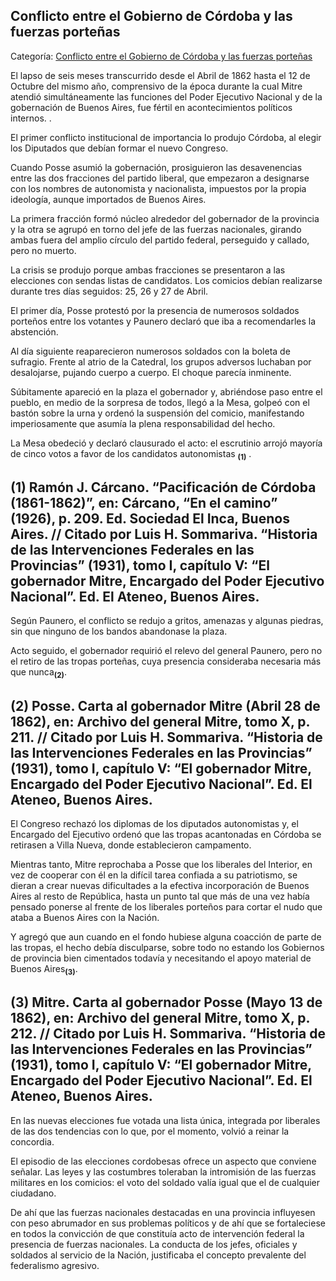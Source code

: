 ## Conflicto entre el Gobierno de Córdoba y las fuerzas porteñas

Categoría: [Conflicto entre el Gobierno de Córdoba y las fuerzas porteñas](http://descubrircorrientes.com.ar/2012/index.php/4567-historia-desde-1814-hasta-la-guerra-de-la-triple-alianza/de-pujol-a-pampin-tiempos-de-organizacion-administradora-1852-1862/atribuciones-nacionales-del-gobernador-porteno/conflicto-entre-el-gobierno-de-cordoba-y-las-fuerzas-portenas)

El lapso de seis meses transcurrido desde el Abril de 1862 hasta el 12 de Octubre del mismo año, comprensivo de la época durante la cual Mitre atendió simultáneamente las funciones del Poder Ejecutivo Nacional y de la gobernación de Buenos Aires, fue fértil en acontecimientos políticos internos. .

El primer conflicto institucional de importancia lo produjo Córdoba, al elegir los Diputados que debían formar el nuevo Congreso.

Cuando Posse asumió la gobernación, prosiguieron las desavenencias entre las dos fracciones del partido liberal, que empezaron a designarse con los nombres de autonomista y nacionalista, impuestos por la propia ideología, aunque importados de Buenos Aires.

La primera fracción formó núcleo alrededor del gobernador de la provincia y la otra se agrupó en torno del jefe de las fuerzas nacionales, girando ambas fuera del amplio círculo del partido federal, perseguido y callado, pero no muerto.

La crisis se produjo porque ambas fracciones se presentaron a las elecciones con sendas listas de candidatos. Los comicios debían realizarse durante tres días seguidos: 25, 26 y 27 de Abril.

El primer día, Posse protestó por la presencia de numerosos soldados porteños entre los votantes y Paunero declaró que iba a recomendarles la abstención.

Al día siguiente reaparecieron numerosos soldados con la boleta de sufragio. Frente al atrio de la Catedral, los grupos adversos luchaban por desalojarse, pujando cuerpo a cuerpo. El choque parecía inminente.

Súbitamente apareció en la plaza el gobernador y, abriéndose paso entre el pueblo, en medio de la sorpresa de todos, llegó a la Mesa, golpeó con el bastón sobre la urna y ordenó la suspensión del comicio, manifestando imperiosamente que asumía la plena responsabilidad del hecho.

La Mesa obedeció y declaró clausurado el acto: el escrutinio arrojó mayoría de cinco votos a favor de los candidatos autonomistas <sub><strong><span><span>(1)</span></span></strong></sub> .

## **(1) Ramón J. Cárcano. “Pacificación de Córdoba (1861-1862)”, en: Cárcano, “En el camino” (1926), p. 209. Ed. Sociedad El Inca, Buenos Aires. // Citado por Luis H. Sommariva. “Historia de las Intervenciones Federales en las Provincias” (1931), tomo I, capítulo V: “El gobernador Mitre, Encargado del Poder Ejecutivo Nacional”. Ed. El Ateneo, Buenos Aires.**

Según Paunero, el conflicto se redujo a gritos, amenazas y algunas piedras, sin que ninguno de los bandos abandonase la plaza.

Acto seguido, el gobernador requirió el relevo del general Paunero, pero no el retiro de las tropas porteñas, cuya presencia consideraba necesaria más que nunca<sub><strong>(2)</strong></sub>.

## **(2) Posse. Carta al gobernador Mitre (Abril 28 de 1862), en: Archivo del general Mitre, tomo X, p. 211. // Citado por Luis H. Sommariva. “Historia de las Intervenciones Federales en las Provincias” (1931), tomo I, capítulo V: “El gobernador Mitre, Encargado del Poder Ejecutivo Nacional”. Ed. El Ateneo, Buenos Aires.**

El Congreso rechazó los diplomas de los diputados autonomistas y, el Encargado del Ejecutivo ordenó que las tropas acantonadas en Córdoba se retirasen a Villa Nueva, donde establecieron campamento.

Mientras tanto, Mitre reprochaba a Posse que los liberales del Interior, en vez de cooperar con él en la difícil tarea confiada a su patriotismo, se dieran a crear nuevas dificultades a la efectiva incorporación de Buenos Aires al resto de República, hasta un punto tal que más de una vez había pensado ponerse al frente de los liberales porteños para cortar el nudo que ataba a Buenos Aires con la Nación.

Y agregó que aun cuando en el fondo hubiese alguna coacción de parte de las tropas, el hecho debía disculparse, sobre todo no estando los Gobiernos de provincia bien cimentados todavía y necesitando el apoyo material de Buenos Aires<sub><strong>(3)</strong></sub>.

## **(3) Mitre. Carta al gobernador Posse (Mayo 13 de 1862), en: Archivo del general Mitre, tomo X, p. 212. // Citado por Luis H. Sommariva. “Historia de las Intervenciones Federales en las Provincias” (1931), tomo I, capítulo V: “El gobernador Mitre, Encargado del Poder Ejecutivo Nacional”. Ed. El Ateneo, Buenos Aires.**

En las nuevas elecciones fue votada una lista única, integrada por liberales de las dos tendencias con lo que, por el momento, volvió a reinar la concordia.

El episodio de las elecciones cordobesas ofrece un aspecto que conviene señalar. Las leyes y las costumbres toleraban la intromisión de las fuerzas militares en los comicios: el voto del soldado valía igual que el de cualquier ciudadano.

De ahí que las fuerzas nacionales destacadas en una provincia influyesen con peso abrumador en sus problemas políticos y de ahí que se fortaleciese en todos la convicción de que constituía acto de intervención federal la presencia de fuerzas nacionales. La conducta de los jefes, oficiales y soldados al servicio de la Nación, justificaba el concepto prevalente del federalismo agresivo.